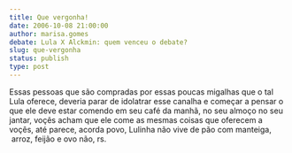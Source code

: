 ```yaml
---
title: Que vergonha!
date: 2006-10-08 21:00:00
author: marisa.gomes
debate: Lula X Alckmin: quem venceu o debate?
slug: que-vergonha
status: publish 
type: post
---
```


Essas pessoas que são compradas por essas poucas migalhas que o tal Lula oferece, deveria parar de idolatrar esse canalha e começar a pensar o que ele deve estar comendo em seu café da manhã, no seu almoço no seu jantar, voçês acham que ele come as mesmas coisas que oferecem a voçês, até parece, acorda povo, Lulinha não vive de pão com manteiga,  arroz, feijão e ovo não, rs.


